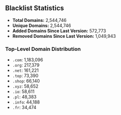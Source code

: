 ## Blacklist Statistics

- **Total Domains:** 2,544,746
- **Unique Domains:** 2,544,746
- **Added Domains Since Last Version:** 572,773
- **Removed Domains Since Last Version:** 1,049,943

### Top-Level Domain Distribution

-  `.com`: 1,183,096
-  `.org`: 217,379
-  `.net`: 161,221
-  `.top`: 73,390
-  `.shop`: 66,140
-  `.xyz`: 58,652
-  `.io`: 58,611
-  `.pl`: 48,383
-  `.info`: 44,188
-  `.fr`: 34,474
